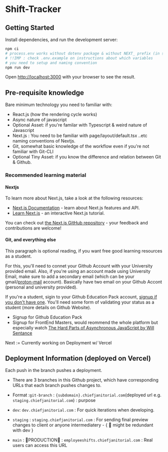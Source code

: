 # Shift-Tracker

## Getting Started

Install dependencies, and run the development server:

```bash
npm ci
# process.env works without dotenv package & without NEXT_ prefix (in server side code)
# !!IMP : check .env.example on instructions about which variables
# you need to setup and naming convention
npm run dev
```

Open [http://localhost:3000](http://localhost:3000) with your browser to see the result.

## Pre-requisite knowledge

Bare minimum technology you need to familiar with:

- React.js (how the rendering cycle works)
- Async nature of javascript
- Optional Asset: if you're familar with Typescript & weird nature of Javascript
- Next.js : You need to be familiar with page/layout/default.tsx ..etc naming conventions of Nextjs.
- Git, somewhat basic knowledge of the workflow even if you're not familiar with Git-CLI
- Optional Tiny Asset: if you know the difference and relation between Git & Github.

### Recommended learning material

#### Nextjs
To learn more about Next.js, take a look at the following resources:

- [Next.js Documentation](https://nextjs.org/docs) - learn about Next.js features and API.
- [Learn Next.js](https://nextjs.org/learn) - an interactive Next.js tutorial.

You can check out [the Next.js GitHub repository](https://github.com/vercel/next.js/) - your feedback and contributions are welcome!

#### Git, and everything else

This paragraph is optional reading, if you want free good learning resources as a student.

For this, you'll need to connet your Github Account with your University provided email.
Also, if you're using an account made using University Email, make sure to add a secondary email (which can be your gmail/[proton-mail](https://proton.me/mail) account).
Basically have two email on your Github Accont (personal and university provided).

If you're a student, sigin to your Github Education Pack account, [signup if you don't have one](https://education.github.com/pack/join).
You'll need some form of validating your status as a student (more details on Github Website).

- Signup for Github Education Pack
- Signup for FrontEnd Masters, would reommend the whole platform but especially watch [The Hard Parts of Asynchronous JavaScript
 by Will Sentance](https://frontendmasters.com/courses/javascript-new-hard-parts/)


Next := Currently working on Deployment w/ Vercel
## Deployment Information (deployed on Vercel)
Each push in the branch pushes a deployment.
- There are 3 branches in this Github project, which have corresponding URLs that each branch pushes changes to.
- Format :`git-branch` : `{subdomain}.chiefjanitorial.com`(deployed url e.g. `staging.chiefjanitorial.com`) : purpose
- `dev`: `dev.chiefjanitorial.com` : For quick iterations when developing.
- `staging` : `staging.chiefjanitorial.com` : For sending final preview changes to client or anyone intermediatery - { 🚧 might be redundant with dev }

- `main` : 🚨PRODUCTION🚨 : `employeeshifts.chiefjanitorial.com` : Real users can access this URL

